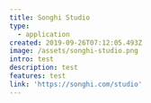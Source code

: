 ```yaml
---
title: Songhi Studio
type:
  - application
created: 2019-09-26T07:12:05.493Z
image: /assets/songhi-studio.png
intro: test
description: test
features: test
link: 'https://songhi.com/studio'
---
```


